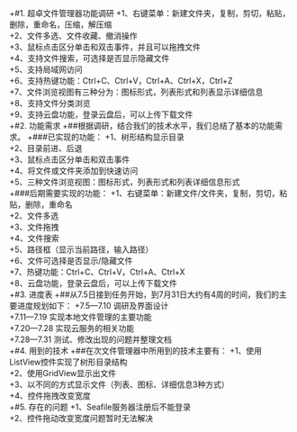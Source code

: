 +#1. 超卓文件管理器功能调研
+1、右键菜单：新建文件夹，复制，剪切，粘贴，删除，重命名，压缩，解压缩<br>
+2、文件多选、文件收藏、撤消操作<br>
+3、鼠标点击区分单击和双击事件，并且可以拖拽文件<br>
+4、支持文件搜索，可选择是否显示隐藏文件<br>
+5、支持局域网访问<br>
+6、支持热键功能：Ctrl+C、Ctrl+V，Ctrl+A、Ctrl+X，Ctrl+Z<br>
+7、文件浏览视图有三种分为：图标形式，列表形式和列表显示详细信息<br>
+8、支持文件分类浏览<br>
+9、支持云盘功能，登录云盘后，可以上传下载文件<br>
+#2. 功能需求
+##根据调研，结合我们的技术水平，我们总结了基本的功能需求。
+###已实现的功能：
+1、树形结构显示目录<br>
+2、目录前进、后退<br>
+3、鼠标点击区分单击和双击事件<br>
+4、将文件或文件夹添加到快速访问<br>
+5、三种文件浏览视图：图标形式，列表形式和列表详细信息形式<br>
+###后期需要实现的功能：
+1、右键菜单：新建文件/文件夹，复制，剪切，粘贴，删除，重命名<br>
+2、文件多选<br>
+3、文件拖拽<br>
+4、文件搜索<br>
+5、路径框（显示当前路径，输入路径）<br>
+6、文件可选择是否显示/隐藏文件<br>
+7、热键功能：Ctrl+C、Ctrl+V，Ctrl+A、Ctrl+X<br>
+8、云盘功能，登录云盘后，可以上传下载文件<br>
+#3. 进度表
+##从7.5日接到任务开始，到7月31日大约有4周的时间，我们的主要进度规划如下：
+7.5—7.10 调研及界面设计<br>
+7.11—7.19 实现本地文件管理的主要功能<br>
+7.20—7.28 实现云服务的相关功能<br>
+7.28—7.31 测试、修改出现的问题并整理文档<br>
+#4. 用到的技术
+##在次文件管理器中所用到的技术主要有：
+1、使用ListView控件实现了树形目录结构<br>
+2、使用GridView显示出文件<br>
+3、以不同的方式显示文件（列表、图标、详细信息3种方式）<br>
+4、控件拖拽改变宽度<br>
+#5. 存在的问题
+1、Seafile服务器注册后不能登录<br>
+2、控件拖动改变宽度问题暂时无法解决<br>
